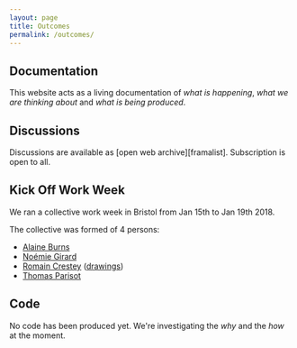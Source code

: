 ```yaml
---
layout: page
title: Outcomes
permalink: /outcomes/
---
```


## Documentation

This website acts as a living documentation of _what is happening_, _what we are thinking about_ and _what is being produced_.

## Discussions

Discussions are available as [open web archive][framalist]. Subscription is open to all.

## Kick Off Work Week

We ran a collective work week in Bristol from Jan 15th to Jan 19th 2018.

The collective was formed of 4 persons:

* [Alaine Burns](https://www.behance.net/OrangegnarO)
* [Noémie Girard](http://noemiegirard.co)
* [Romain Crestey](https://github.com/ioiurson) ([drawings](https://cargocollective.com/ourson))
* [Thomas Parisot](https://dtc-innovation.org)

## Code

No code has been produced yet. We're investigating the _why_ and the _how_ at the moment.

